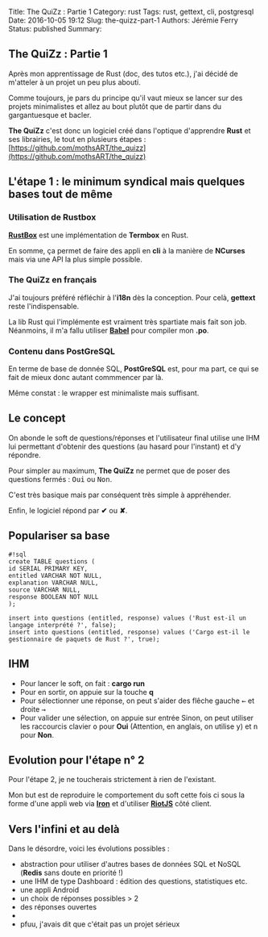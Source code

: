 Title: The QuiZz : Partie 1
Category: rust
Tags: rust, gettext, cli, postgresql
Date: 2016-10-05 19:12
Slug: the-quizz-part-1
Authors: Jérémie Ferry
Status: published
Summary:

## The QuiZz : Partie 1

Après mon apprentissage de Rust (doc, des tutos etc.), j'ai décidé de m'atteler à un projet un peu plus abouti.

Comme toujours, je pars du principe qu'il vaut mieux se lancer sur des projets minimalistes et allez au bout plutôt que de partir dans du gargantuesque et bacler.

**The QuiZz** c'est donc un logiciel créé dans l'optique d'apprendre **Rust** et ses librairies, le tout en plusieurs étapes :
[https://github.com/mothsART/the_quizz](https://github.com/mothsART/the_quizz)

## L'étape 1 : le minimum syndical mais quelques bases tout de même

### Utilisation de Rustbox

**[RustBox](https://github.com/gchp/rustbox)** est une implémentation de **Termbox** en Rust.

En somme, ça permet de faire des appli en **cli** à la manière de **NCurses** mais via une API la plus simple possible.

### The QuiZz en français

J'ai toujours préféré réfléchir à l'**i18n** dès la conception.
Pour celà, **gettext** reste l'indispensable.

La lib Rust qui l'implémente est vraiment très spartiate mais fait son job.
Néanmoins, il m'a fallu utiliser **[Babel](http://babel.pocoo.org/en/latest)** pour compiler mon **.po**.

### Contenu dans PostGreSQL

En terme de base de donnée SQL, **PostGreSQL** est, pour ma part, ce qui se fait de mieux donc autant commmencer par là.

Même constat : le wrapper est minimaliste mais suffisant.

## Le concept

On abonde le soft de questions/réponses et l'utilisateur final utilise une IHM lui permettant d'obtenir des questions (au hasard pour l'instant) et d'y répondre.

Pour simpler au maximum, **The QuiZz** ne permet que de poser des questions fermés : <kbd>Oui</kbd> ou <kbd>Non</kbd>.

C'est très basique mais par conséquent très simple à appréhender.

Enfin, le logiciel répond par **✔** ou **✘**.

## Populariser sa base

    #!sql
    create TABLE questions (
    id SERIAL PRIMARY KEY,
    entitled VARCHAR NOT NULL,
    explanation VARCHAR NULL,
    source VARCHAR NULL,
    response BOOLEAN NOT NULL
    );

    insert into questions (entitled, response) values ('Rust est-il un langage interprété ?', false);
    insert into questions (entitled, response) values ('Cargo est-il le gestionnaire de paquets de Rust ?', true);

## IHM

- Pour lancer le soft, on fait : **cargo run**
- Pour en sortir, on appuie sur la touche **q**
- Pour sélectionner une réponse, on peut s'aider des flêche gauche <kbd>←</kbd> et droite <kbd>→</kbd>
- Pour valider une sélection, on appuie sur entrée
 Sinon, on peut utiliser les raccourcis clavier <kbd>o</kbd> pour **Oui** (Attention, en anglais, on utilise <kbd>y</kbd>) et <kbd>n</kbd> pour **Non**.

## Evolution pour l'étape n° 2

Pour l'étape 2, je ne toucherais strictement à rien de l'existant.

Mon but est de reproduire le comportement du soft cette fois ci sous la forme d'une appli web via **[Iron](http://ironframework.io)** et d'utiliser **[RiotJS](http://riotjs.com/fr)** côté client.

## Vers l'infini et au delà

Dans le désordre, voici les évolutions possibles :

- abstraction pour utiliser d'autres bases de données SQL et NoSQL (**Redis** sans doute en priorité !)
- une IHM de type Dashboard : édition des questions, statistiques etc.
- une appli Android
- un choix de réponses possibles > 2
- des réponses ouvertes
- 
- pfuu, j'avais dit que c'était pas un projet sérieux
